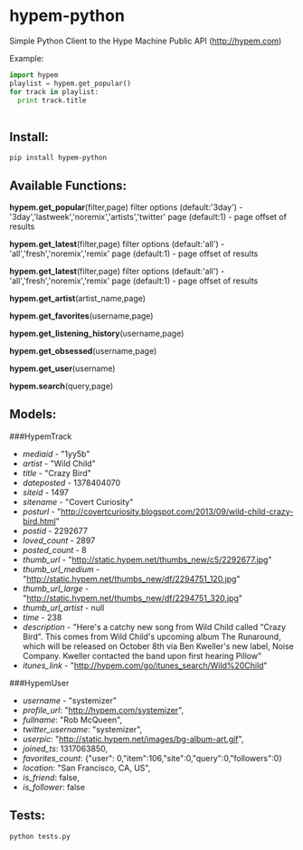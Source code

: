 hypem-python
============

Simple Python Client to the Hype Machine Public API (http://hypem.com)

Example:

```python
import hypem
playlist = hypem.get_popular()
for track in playlist:
  print track.title
  
```

Install:
--------
```
pip install hypem-python
```


Available Functions:
--------------------

**hypem.get_popular**(filter,page)
  filter options (default:'3day') - '3day','lastweek','noremix','artists','twitter'
  page (default:1) - page offset of results
  
**hypem.get_latest**(filter,page)
  filter options (default:'all') - 'all','fresh','noremix','remix'
  page (default:1) - page offset of results
  
**hypem.get_latest**(filter,page)
  filter options (default:'all') - 'all','fresh','noremix','remix'
  page (default:1) - page offset of results
  
**hypem.get_artist**(artist_name,page)

**hypem.get_favorites**(username,page)

**hypem.get_listening_history**(username,page)

**hypem.get_obsessed**(username,page)

**hypem.get_user**(username)

**hypem.search**(query,page)


Models:
------

###HypemTrack
*	*mediaid* - "1yy5b"
*	*artist* - "Wild Child"
*	*title* - "Crazy Bird"
*	*dateposted* - 1378404070
*	*siteid* - 1497
*	*sitename* - "Covert Curiosity"
*	*posturl* - "http://covertcuriosity.blogspot.com/2013/09/wild-child-crazy-bird.html"
*	*postid* - 2292677
*	*loved_count* - 2897
*	*posted_count* - 8
*	*thumb_url* - "http://static.hypem.net/thumbs_new/c5/2292677.jpg"
*	*thumb_url_medium* - "http://static.hypem.net/thumbs_new/df/2294751_120.jpg"
*	*thumb_url_large* - "http://static.hypem.net/thumbs_new/df/2294751_320.jpg"
*	*thumb_url_artist* - null
*	*time* - 238
*	*description* - "Here's a catchy new song from Wild Child called \"Crazy Bird\". This comes from Wild Child's upcoming album The Runaround, which will be released on October 8th via Ben Kweller's new label, Noise Company. Kweller contacted the band upon first hearing Pillow"	
*	*itunes_link* - "http://hypem.com/go/itunes_search/Wild%20Child"

###HypemUser
*	*username* - "systemizer"
*	*profile_url*: "http://hypem.com/systemizer",
*	*fullname*: "Rob McQueen",
*	*twitter_username*: "systemizer",
*	*userpic*: "http://static.hypem.net/images/bg-album-art.gif",
*	*joined_ts*: 1317063850,
*	*favorites_count*: {"user": 0,"item":106,"site":0,"query":0,"followers":0}
*	*location*: "San Francisco, CA, US",
*	*is_friend*: false,
*	*is_follower*: false


Tests:
------

```
python tests.py
```

